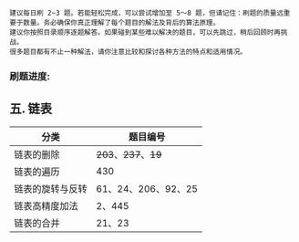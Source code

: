     建议每日刷 2~3 题。若能轻松完成，可以尝试增加至 5～8 题，但请记住：刷题的质量远重要于数量。务必确保你真正理解了每个题目的解法及背后的算法原理。  
    建议你按照目录顺序逐题解答。如果碰到某些难以解决的题目，可以先跳过，稍后回顾时再挑战。  
    很多题目都有不止一种解法，请你注意比较和探讨各种方法的特点和适用情况。  

### 刷题进度:  

## 五. 链表  
|分类|题目编号|
|------|------|
| 链表的删除| ~~203~~、~~237~~、~~19~~|
|链表的遍历|430|
|链表的旋转与反转|61、24、206、92、25|
|链表高精度加法|2、445|
|链表的合并|21、23|
